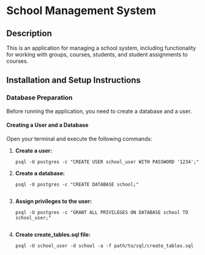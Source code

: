 # School Management System

## Description

This is an application for managing a school system, including functionality for working with groups, courses, students, and student assignments to courses.

## Installation and Setup Instructions

### Database Preparation

Before running the application, you need to create a database and a user.

#### Creating a User and a Database

Open your terminal and execute the following commands:

1. **Create a user:**
   ```shell
   psql -U postgres -c "CREATE USER school_user WITH PASSWORD '1234';"

2. **Create a database:**
   ```shell
   psql -U postgres -c "CREATE DATABASE school;"


3. **Assign privileges to the user:**
   ```shell
   psql -U postgres -c "GRANT ALL PRIVILEGES ON DATABASE school TO school_user;"


4. **Create create_tables.sql file:**
   ```shell
   psql -U school_user -d school -a -f path/to/sql/create_tables.sql
   
